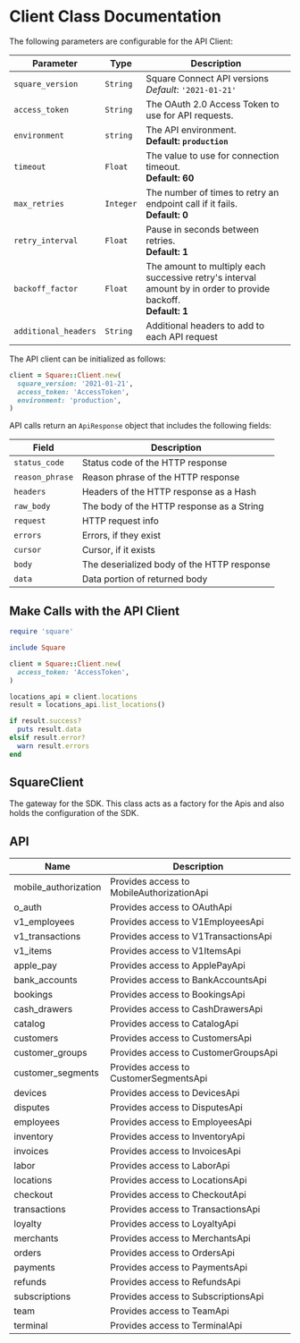 
# Client Class Documentation

The following parameters are configurable for the API Client:

| Parameter | Type | Description |
|  --- | --- | --- |
| `square_version` | `String` | Square Connect API versions<br>*Default*: `'2021-01-21'` |
| `access_token` | `String` | The OAuth 2.0 Access Token to use for API requests. |
| `environment` | `string` | The API environment. <br> **Default: `production`** |
| `timeout` | `Float` | The value to use for connection timeout. <br> **Default: 60** |
| `max_retries` | `Integer` | The number of times to retry an endpoint call if it fails. <br> **Default: 0** |
| `retry_interval` | `Float` | Pause in seconds between retries. <br> **Default: 1** |
| `backoff_factor` | `Float` | The amount to multiply each successive retry's interval amount by in order to provide backoff. <br> **Default: 1** |
| `additional_headers` | `String` | Additional headers to add to each API request |

The API client can be initialized as follows:

```ruby
client = Square::Client.new(
  square_version: '2021-01-21',
  access_token: 'AccessToken',
  environment: 'production',
)
```

API calls return an `ApiResponse` object that includes the following fields:

| Field | Description |
|  --- | --- |
| `status_code` | Status code of the HTTP response |
| `reason_phrase` | Reason phrase of the HTTP response |
| `headers` | Headers of the HTTP response as a Hash |
| `raw_body` | The body of the HTTP response as a String |
| `request` | HTTP request info |
| `errors` | Errors, if they exist |
| `cursor` | Cursor, if it exists |
| `body` | The deserialized body of the HTTP response |
| `data` | Data portion of returned body |

## Make Calls with the API Client

```ruby
require 'square'

include Square

client = Square::Client.new(
  access_token: 'AccessToken',
)

locations_api = client.locations
result = locations_api.list_locations()

if result.success?
  puts result.data
elsif result.error?
  warn result.errors
end
```

## SquareClient

The gateway for the SDK. This class acts as a factory for the Apis and also holds the configuration of the SDK.

## API

| Name | Description |
|  --- | --- |
| mobile_authorization | Provides access to MobileAuthorizationApi |
| o_auth | Provides access to OAuthApi |
| v1_employees | Provides access to V1EmployeesApi |
| v1_transactions | Provides access to V1TransactionsApi |
| v1_items | Provides access to V1ItemsApi |
| apple_pay | Provides access to ApplePayApi |
| bank_accounts | Provides access to BankAccountsApi |
| bookings | Provides access to BookingsApi |
| cash_drawers | Provides access to CashDrawersApi |
| catalog | Provides access to CatalogApi |
| customers | Provides access to CustomersApi |
| customer_groups | Provides access to CustomerGroupsApi |
| customer_segments | Provides access to CustomerSegmentsApi |
| devices | Provides access to DevicesApi |
| disputes | Provides access to DisputesApi |
| employees | Provides access to EmployeesApi |
| inventory | Provides access to InventoryApi |
| invoices | Provides access to InvoicesApi |
| labor | Provides access to LaborApi |
| locations | Provides access to LocationsApi |
| checkout | Provides access to CheckoutApi |
| transactions | Provides access to TransactionsApi |
| loyalty | Provides access to LoyaltyApi |
| merchants | Provides access to MerchantsApi |
| orders | Provides access to OrdersApi |
| payments | Provides access to PaymentsApi |
| refunds | Provides access to RefundsApi |
| subscriptions | Provides access to SubscriptionsApi |
| team | Provides access to TeamApi |
| terminal | Provides access to TerminalApi |


